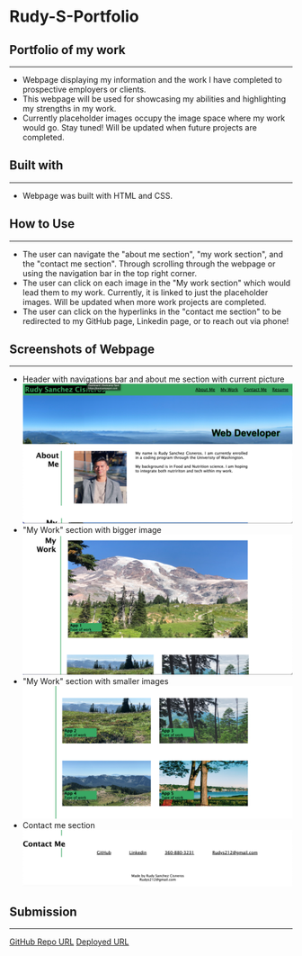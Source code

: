 # Rudy-S-Portfolio

## Portfolio of my work

---

- Webpage displaying my information and the work I have completed to prospective employers or clients.
- This webpage will be used for showcasing my abilities and highlighting my strengths in my work.
- Currently placeholder images occupy the image space where my work would go. Stay tuned! Will be updated when future projects are completed.

## Built with

---

- Webpage was built with HTML and CSS.

## How to Use

---

- The user can navigate the "about me section", "my work section", and the "contact me section". Through scrolling through the webpage or using the navigation bar in the top right corner.
- The user can click on each image in the "My work section" which would lead them to my work. Currently, it is linked to just the placeholder images. Will be updated when more work projects are completed.
- The user can click on the hyperlinks in the "contact me section" to be redirected to my GitHub page, Linkedin page, or to reach out via phone!

## Screenshots of Webpage

---

- Header with navigations bar and about me section with current picture
  ![Webpage Header and About Me](Assets/Images/nav-bar-about-me.jpg)
- "My Work" section with bigger image
  ![My Work section with bigger image](Assets/Images/myworkbigimg.jpg)
- "My Work" section with smaller images
  ![Smaller images of my work](Assets/Images/myworksmallimgs.jpg)
- Contact me section
  ![Contact me hyperlinks](Assets/Images/contactme.jpg)

## Submission

---

[GitHub Repo URL](https://github.com/Rudys212/Rudy-S-Portfolio)
[Deployed URL](https://rudys212.github.io/Rudy-S-Portfolio/)

